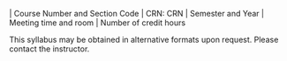 | Course Number and Section Code
| CRN: CRN
| Semester and Year
| Meeting time and room
| Number of credit hours

This syllabus may be obtained in alternative formats upon request.
Please contact the instructor.

